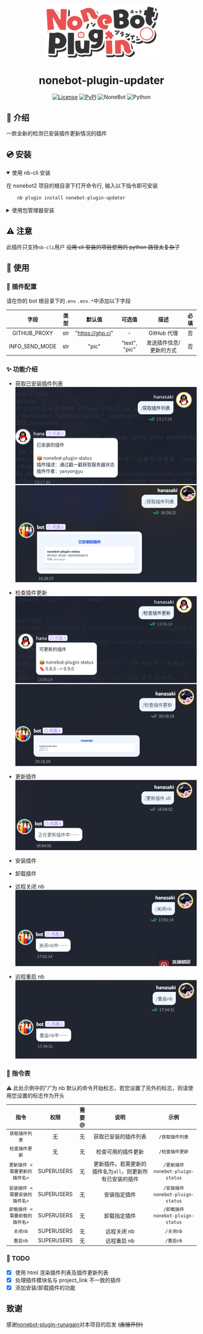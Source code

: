 <div align="center">

<a href="https://v2.nonebot.dev/store">
    <img src="./docs/NoneBotPlugin.svg" width="300" alt="logo">
</a>

# nonebot-plugin-updater

[![License](https://img.shields.io/github/license/hanasa2023/nonebot-plugin-updater.svg)](./LICENSE)
[![PyPI](https://img.shields.io/pypi/v/nonebot-plugin-updater.svg)](https://pypi.python.org/pypi/nonebot-plugin-updater)
![NoneBot](https://img.shields.io/badge/nonebot-2.3.0+-red.svg)
![Python](https://img.shields.io/badge/python-3.9+-blue.svg)

</div>

## 📖 介绍

一款全新的检测已安装插件更新情况的插件

## 💿 安装

<details open>
<summary>使用 nb-cli 安装</summary>

在 nonebot2 项目的根目录下打开命令行, 输入以下指令即可安装

```sh
    nb plugin install nonebot-plugin-updater
```

</details>

<details>
<summary>使用包管理器安装</summary>

在 nonebot2 项目的插件目录下, 打开命令行, 根据你使用的包管理器, 输入相应的安装命令

<details>
<summary>pip</summary>

```sh
  pip install nonebot-plugin-updater
```

</details>

打开 nonebot2 项目根目录下的 `pyproject.toml` 文件, 在 `[tool.nonebot]` 部分追加写入

```python
    plugins = ["nonebot_plugin_updater"]
```

</details>

## ⚠️ 注意

此插件只支持`nb-cli`用户 ~~没用 cli 安装的项目使用的 python 路径太复杂了~~

## 🎉 使用

### 🔧 插件配置

请在你的 bot 根目录下的`.env` `.env.*`中添加以下字段

|      字段      | 类型 |      默认值      |    可选值     |          描述           | 必填 |
| :------------: | :--: | :--------------: | :-----------: | :---------------------: | :--: |
|  GITHUB_PROXY  | str  | "https://ghp.ci" |       -       |       GitHub 代理       |  否  |
| INFO_SEND_MODE | str  |      "pic"       | "text", "pic" | 发送插件信息/更新的方式 |  否  |

### ✨ 功能介绍

- 获取已安装插件列表 <br>
  ![plugin_list](./docs/plugin_list.png)
  ![get_plugin_info](./docs/plugin_info.png)

- 检查插件更新<br>
  ![check_update](./docs/check_update.png)
  ![check_update](./docs/check_update_pic.png)

- 更新插件<br>
  ![update_plugin](./docs/update_plugin.png)

- 安装插件<br>

- 卸载插件<br>

- 远程关闭 nb<br>
  ![close_nb](./docs/close_nb.png)

- 远程重启 nb <br>
  ![restart_nb](./docs/restart_nb.png)

### 🤖 指令表

⚠️ 此处示例中的"/"为 nb 默认的命令开始标志，若您设置了另外的标志，则请使用您设置的标志作为开头

|             指令              |    权限    | 需要@ |                           说明                            |               示例                |
| :---------------------------: | :--------: | :---: | :-------------------------------------------------------: | :-------------------------------: |
|        `获取插件列表`         |     无     |  无   |                   获取已安装的插件列表                    |          `/获取插件列表`          |
|        `检查插件更新`         |     无     |  无   |                    检查可用的插件更新                     |          `/检查插件更新`          |
| `更新插件 <需要更新的插件名>` | SUPERUSERS |  无   | 更新插件。若需更新的插件名为`all`，则更新所有已安装的插件 | `/更新插件 nonebot-pluign-status` |
| `安装插件 <需要安装的插件名>` | SUPERUSERS |  无   |                       安装指定插件                        | `/安装插件 nonebot-pluign-status` |
| `卸载插件 <需要卸载的插件名>` | SUPERUSERS |  无   |                       卸载指定插件                        | `/卸载插件 nonebot-pluign-status` |
|           `关闭nb`            | SUPERUSERS |  无   |                        远程关闭 nb                        |             `/关闭nb`             |
|           `重启nb`            | SUPERUSERS |  无   |                        远程重启 nb                        |             `/重启nb`             |

### 🚩 TODO

- [x] 使用 html 渲染插件列表及插件更新列表
- [x] 处理插件模块名与 project_link 不一致的插件
- [x] 添加安装/卸载插件的功能

## 致谢

感谢[nonebot-plugin-runagain](https://github.com/NCBM/nonebot-plugin-runagain)对本项目的启发 ~~(直接开抄)~~

